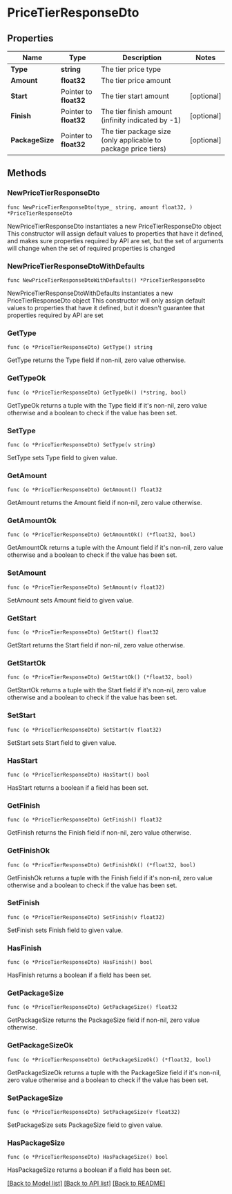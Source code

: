 # PriceTierResponseDto

## Properties

Name | Type | Description | Notes
------------ | ------------- | ------------- | -------------
**Type** | **string** | The tier price type | 
**Amount** | **float32** | The tier price amount | 
**Start** | Pointer to **float32** | The tier start amount | [optional] 
**Finish** | Pointer to **float32** | The tier finish amount (infinity indicated by -1) | [optional] 
**PackageSize** | Pointer to **float32** | The tier package size (only applicable to package price tiers) | [optional] 

## Methods

### NewPriceTierResponseDto

`func NewPriceTierResponseDto(type_ string, amount float32, ) *PriceTierResponseDto`

NewPriceTierResponseDto instantiates a new PriceTierResponseDto object
This constructor will assign default values to properties that have it defined,
and makes sure properties required by API are set, but the set of arguments
will change when the set of required properties is changed

### NewPriceTierResponseDtoWithDefaults

`func NewPriceTierResponseDtoWithDefaults() *PriceTierResponseDto`

NewPriceTierResponseDtoWithDefaults instantiates a new PriceTierResponseDto object
This constructor will only assign default values to properties that have it defined,
but it doesn't guarantee that properties required by API are set

### GetType

`func (o *PriceTierResponseDto) GetType() string`

GetType returns the Type field if non-nil, zero value otherwise.

### GetTypeOk

`func (o *PriceTierResponseDto) GetTypeOk() (*string, bool)`

GetTypeOk returns a tuple with the Type field if it's non-nil, zero value otherwise
and a boolean to check if the value has been set.

### SetType

`func (o *PriceTierResponseDto) SetType(v string)`

SetType sets Type field to given value.


### GetAmount

`func (o *PriceTierResponseDto) GetAmount() float32`

GetAmount returns the Amount field if non-nil, zero value otherwise.

### GetAmountOk

`func (o *PriceTierResponseDto) GetAmountOk() (*float32, bool)`

GetAmountOk returns a tuple with the Amount field if it's non-nil, zero value otherwise
and a boolean to check if the value has been set.

### SetAmount

`func (o *PriceTierResponseDto) SetAmount(v float32)`

SetAmount sets Amount field to given value.


### GetStart

`func (o *PriceTierResponseDto) GetStart() float32`

GetStart returns the Start field if non-nil, zero value otherwise.

### GetStartOk

`func (o *PriceTierResponseDto) GetStartOk() (*float32, bool)`

GetStartOk returns a tuple with the Start field if it's non-nil, zero value otherwise
and a boolean to check if the value has been set.

### SetStart

`func (o *PriceTierResponseDto) SetStart(v float32)`

SetStart sets Start field to given value.

### HasStart

`func (o *PriceTierResponseDto) HasStart() bool`

HasStart returns a boolean if a field has been set.

### GetFinish

`func (o *PriceTierResponseDto) GetFinish() float32`

GetFinish returns the Finish field if non-nil, zero value otherwise.

### GetFinishOk

`func (o *PriceTierResponseDto) GetFinishOk() (*float32, bool)`

GetFinishOk returns a tuple with the Finish field if it's non-nil, zero value otherwise
and a boolean to check if the value has been set.

### SetFinish

`func (o *PriceTierResponseDto) SetFinish(v float32)`

SetFinish sets Finish field to given value.

### HasFinish

`func (o *PriceTierResponseDto) HasFinish() bool`

HasFinish returns a boolean if a field has been set.

### GetPackageSize

`func (o *PriceTierResponseDto) GetPackageSize() float32`

GetPackageSize returns the PackageSize field if non-nil, zero value otherwise.

### GetPackageSizeOk

`func (o *PriceTierResponseDto) GetPackageSizeOk() (*float32, bool)`

GetPackageSizeOk returns a tuple with the PackageSize field if it's non-nil, zero value otherwise
and a boolean to check if the value has been set.

### SetPackageSize

`func (o *PriceTierResponseDto) SetPackageSize(v float32)`

SetPackageSize sets PackageSize field to given value.

### HasPackageSize

`func (o *PriceTierResponseDto) HasPackageSize() bool`

HasPackageSize returns a boolean if a field has been set.


[[Back to Model list]](../README.md#documentation-for-models) [[Back to API list]](../README.md#documentation-for-api-endpoints) [[Back to README]](../README.md)


